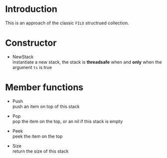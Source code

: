 # Introduction

This is an approach of the classic `FILO` structrued collection.

# Constructor
* NewStack  
instantiate a new stack, the stack is **threadsafe** when and **only** when the argument `ts` is true

# Member functions

* Push  
push an item on top of this stack

* Pop  
pop the item on the top, or an nil if this stack is empty

* Peek  
peek the item on the top

* Size  
return the size of this stack
